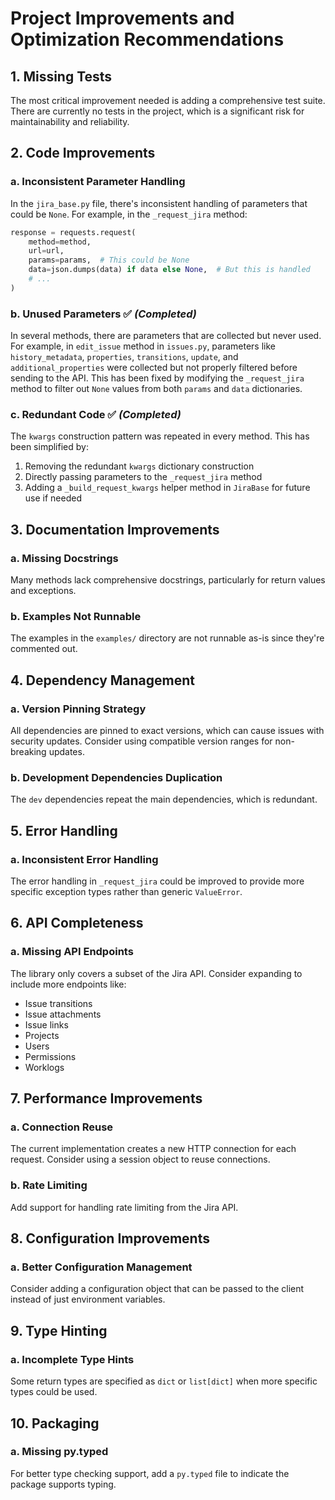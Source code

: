 # Project Improvements and Optimization Recommendations

## 1. Missing Tests

The most critical improvement needed is adding a comprehensive test suite. There are currently no tests in the project, which is a significant risk for maintainability and reliability.

## 2. Code Improvements

### a. Inconsistent Parameter Handling

In the `jira_base.py` file, there's inconsistent handling of parameters that could be `None`. For example, in the `_request_jira` method:

```python
response = requests.request(
    method=method,
    url=url,
    params=params,  # This could be None
    data=json.dumps(data) if data else None,  # But this is handled
    # ...
)
```

### b. Unused Parameters ✅ *(Completed)*

In several methods, there are parameters that are collected but never used. For example, in `edit_issue` method in `issues.py`, parameters like `history_metadata`, `properties`, `transitions`, `update`, and `additional_properties` were collected but not properly filtered before sending to the API. This has been fixed by modifying the `_request_jira` method to filter out `None` values from both `params` and `data` dictionaries.

### c. Redundant Code ✅ *(Completed)*

The `kwargs` construction pattern was repeated in every method. This has been simplified by:
1. Removing the redundant `kwargs` dictionary construction
2. Directly passing parameters to the `_request_jira` method
3. Adding a `_build_request_kwargs` helper method in `JiraBase` for future use if needed

## 3. Documentation Improvements

### a. Missing Docstrings

Many methods lack comprehensive docstrings, particularly for return values and exceptions.

### b. Examples Not Runnable

The examples in the `examples/` directory are not runnable as-is since they're commented out.

## 4. Dependency Management

### a. Version Pinning Strategy

All dependencies are pinned to exact versions, which can cause issues with security updates. Consider using compatible version ranges for non-breaking updates.

### b. Development Dependencies Duplication

The `dev` dependencies repeat the main dependencies, which is redundant.

## 5. Error Handling

### a. Inconsistent Error Handling

The error handling in `_request_jira` could be improved to provide more specific exception types rather than generic `ValueError`.

## 6. API Completeness

### a. Missing API Endpoints

The library only covers a subset of the Jira API. Consider expanding to include more endpoints like:

- Issue transitions
- Issue attachments
- Issue links
- Projects
- Users
- Permissions
- Worklogs

## 7. Performance Improvements

### a. Connection Reuse

The current implementation creates a new HTTP connection for each request. Consider using a session object to reuse connections.

### b. Rate Limiting

Add support for handling rate limiting from the Jira API.

## 8. Configuration Improvements

### a. Better Configuration Management

Consider adding a configuration object that can be passed to the client instead of just environment variables.

## 9. Type Hinting

### a. Incomplete Type Hints

Some return types are specified as `dict` or `list[dict]` when more specific types could be used.

## 10. Packaging

### a. Missing py.typed

For better type checking support, add a `py.typed` file to indicate the package supports typing.
